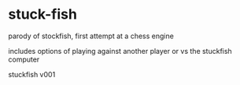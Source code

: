 # stuck-fish
parody of stockfish, first attempt at a chess engine

includes options of playing against another player or vs the stuckfish computer

stuckfish v001
